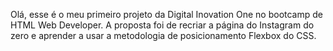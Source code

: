 Olá, esse é o meu primeiro projeto da Digital Inovation One no bootcamp de HTML Web Developer. A proposta foi de recriar a página do Instagram do zero e aprender a usar a metodologia de posicionamento Flexbox do CSS.